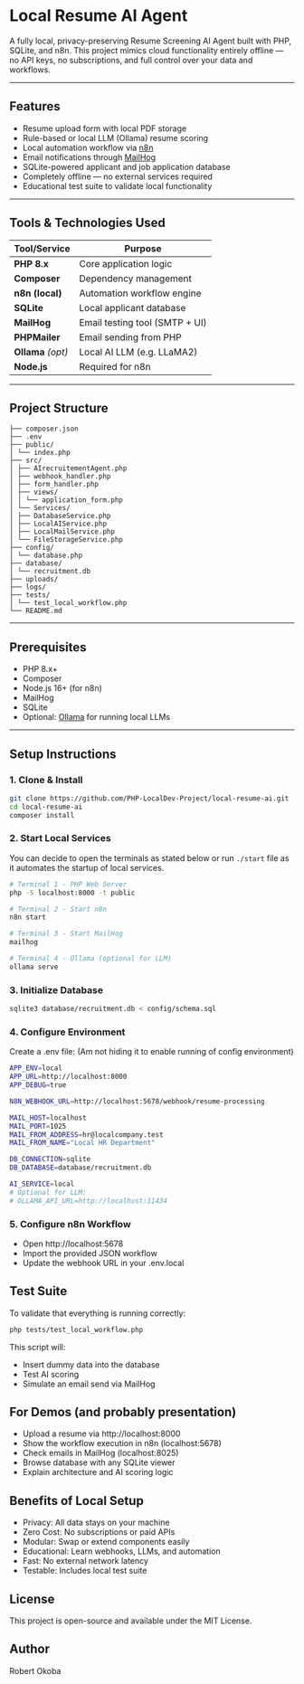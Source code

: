 #  Local Resume AI Agent

A fully local, privacy-preserving Resume Screening AI Agent built with PHP, SQLite, and n8n. This project mimics cloud functionality entirely offline — no API keys, no subscriptions, and full control over your data and workflows.

---

##  Features

- Resume upload form with local PDF storage
- Rule-based or local LLM (Ollama) resume scoring
- Local automation workflow via [n8n](https://n8n.io/)
- Email notifications through [MailHog](https://github.com/mailhog/MailHog)
- SQLite-powered applicant and job application database
- Completely offline — no external services required
- Educational test suite to validate local functionality

---

##  Tools & Technologies Used

| Tool/Service     | Purpose                          |
|------------------|----------------------------------|
| **PHP 8.x**       | Core application logic           |
| **Composer**      | Dependency management            |
| **n8n (local)**   | Automation workflow engine       |
| **SQLite**        | Local applicant database         |
| **MailHog**       | Email testing tool (SMTP + UI)   |
| **PHPMailer**     | Email sending from PHP           |
| **Ollama** *(opt)*| Local AI LLM (e.g. LLaMA2)       |
| **Node.js**       | Required for n8n                 |

---

##   Project Structure
```PHP-Directory/
├── composer.json
├── .env
├── public/
│ └── index.php
├── src/
│ ├── AIrecruitementAgent.php
│ ├── webhook_handler.php
│ ├── form_handler.php
│ ├── views/
│ │ └── application_form.php
│ └── Services/
│ ├── DatabaseService.php
│ ├── LocalAIService.php
│ ├── LocalMailService.php
│ └── FileStorageService.php
├── config/
│ └── database.php
├── database/
│ └── recruitment.db
├── uploads/
├── logs/
├── tests/
│ └── test_local_workflow.php
└── README.md
```
---

##   Prerequisites

- PHP 8.x+
- Composer
- Node.js 16+ (for n8n)
- MailHog
- SQLite
- Optional: [Ollama](https://ollama.com/) for running local LLMs

---

##   Setup Instructions

### 1. Clone & Install

```bash
git clone https://github.com/PHP-LocalDev-Project/local-resume-ai.git
cd local-resume-ai
composer install
```

### 2. Start Local Services
You can decide to open the terminals as stated below or run ```./start``` file as it automates the startup of local services. 
```bash
# Terminal 1 - PHP Web Server
php -S localhost:8000 -t public

# Terminal 2 - Start n8n
n8n start

# Terminal 3 - Start MailHog
mailhog

# Terminal 4 - Ollama (optional for LLM)
ollama serve
```

### 3. Initialize Database

```bash
sqlite3 database/recruitment.db < config/schema.sql
```

### 4. Configure Environment
Create a .env file: (Am not hiding it to enable running of config environment)
```bash
APP_ENV=local
APP_URL=http://localhost:8000
APP_DEBUG=true

N8N_WEBHOOK_URL=http://localhost:5678/webhook/resume-processing

MAIL_HOST=localhost
MAIL_PORT=1025
MAIL_FROM_ADDRESS=hr@localcompany.test
MAIL_FROM_NAME="Local HR Department"

DB_CONNECTION=sqlite
DB_DATABASE=database/recruitment.db

AI_SERVICE=local
# Optional for LLM:
# OLLAMA_API_URL=http://localhost:11434
```

### 5. Configure n8n Workflow
- Open http://localhost:5678
- Import the provided JSON workflow
- Update the webhook URL in your .env.local

## Test Suite
To validate that everything is running correctly:
```bash
php tests/test_local_workflow.php
```
This script will:

- Insert dummy data into the database
- Test AI scoring
- Simulate an email send via MailHog

## For Demos (and probably presentation)

- Upload a resume via http://localhost:8000
- Show the workflow execution in n8n (localhost:5678)
- Check emails in MailHog (localhost:8025)
- Browse database with any SQLite viewer
- Explain architecture and AI scoring logic

## Benefits of Local Setup
- Privacy: All data stays on your machine
- Zero Cost: No subscriptions or paid APIs
- Modular: Swap or extend components easily
- Educational: Learn webhooks, LLMs, and automation
- Fast: No external network latency
- Testable: Includes local test suite

## License
This project is open-source and available under the MIT License.

## Author
Robert Okoba
   
